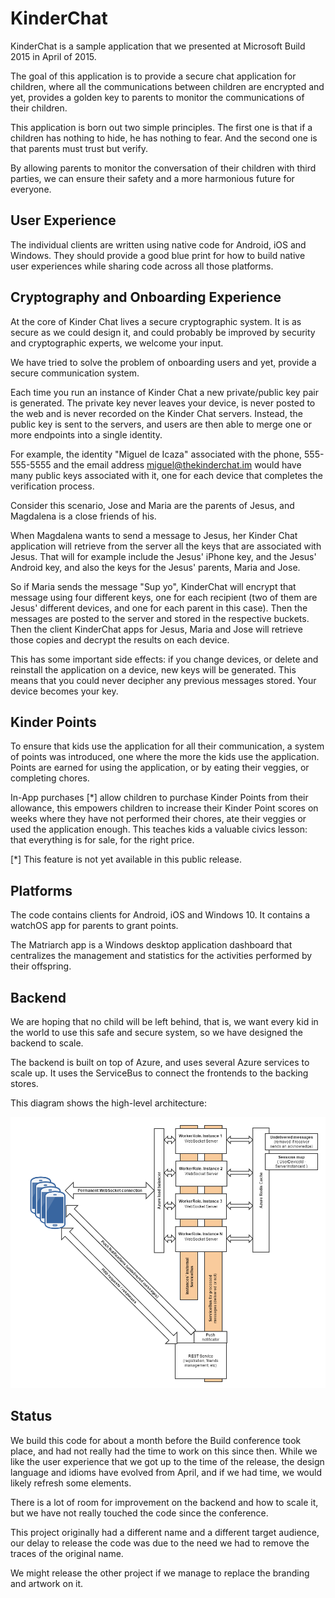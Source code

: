 ﻿KinderChat
===========

KinderChat is a sample application that we presented at Microsoft Build 2015 in April of 2015.

The goal of this application is to provide a secure chat application for children, where
all the communications between children are encrypted and yet, provides a golden key to
parents to monitor the communications of their children.

This application is born out two simple principles.   The first one is that if a children 
has nothing to hide, he has nothing to fear.  And the second one is that parents must
trust but verify. 

By allowing parents to monitor the conversation of their children with third parties, we can 
ensure their safety and a more harmonious future for everyone.

User Experience
---------------

The individual clients are written using native code for Android, iOS and Windows.  They should
provide a good blue print for how to build native user experiences while sharing code across
all those platforms.


Cryptography and Onboarding Experience
--------------------------------------

At the core of Kinder Chat lives a secure cryptographic system.   It is as secure as we could
design it, and could probably be improved by security and cryptographic experts, we welcome your
input.

We have tried to solve the problem of onboarding users and yet, provide a secure communication
system.   

Each time you run an instance of Kinder Chat a new private/public key pair is generated.  The
private key never leaves your device, is never posted to the web and is never recorded on the
Kinder Chat servers.   Instead, the public key is sent to the servers, and users are then able
to merge one or more endpoints into a single identity.

For example, the identity "Miguel de Icaza" associated with the phone, 555-555-5555 and the
email address miguel@thekinderchat.im would have many public keys associated with it, one
for each device that completes the verification process.   

Consider this scenario, Jose and Maria are the parents of Jesus, and Magdalena is a close 
friends of his.  

When Magdalena wants to send a message to Jesus, her Kinder Chat application will retrieve
from the server all the keys that are associated with Jesus.   That will for example include
the Jesus' iPhone key, and the Jesus' Android key, and also the keys for the Jesus' parents,
Maria and Jose.  

So if Maria sends the message "Sup yo", KinderChat will encrypt that message using four
different keys, one for each recipient (two of them are Jesus' different devices, and 
one for each parent in this case).   Then the messages are posted to the server and stored
in the respective buckets.   Then the client KinderChat apps for Jesus, Maria and Jose
will retrieve those copies and decrypt the results on each device.

This has some important side effects: if you change devices, or delete and reinstall the
application on a device, new keys will be generated.  This means that you could never
decipher any previous messages stored.   Your device becomes your key.

Kinder Points
-------------

To ensure that kids use the application for all their communication, a system of points was
introduced, one where the more the kids use the application.   Points are earned for using
the application, or by eating their veggies, or completing chores.

In-App purchases [*] allow children to purchase Kinder Points from their allowance, this 
empowers children to increase their Kinder Point scores on weeks where they have not 
performed their chores, ate their veggies or used the application enough.  This teaches
kids a valuable civics lesson: that everything is for sale, for the right price.

[*] This feature is not yet available in this public release.

Platforms
---------

The code contains clients for Android, iOS and Windows 10.   It contains a watchOS app for
parents to grant points.

The Matriarch app is a Windows desktop application dashboard that centralizes the management
and statistics for the activities performed by their offspring.

Backend
-------

We are hoping that no child will be left behind, that is, we want every kid in the world to
use this safe and secure system, so we have designed the backend to scale.   

The backend is built on top of Azure, and uses several Azure services to scale up.  It uses
the ServiceBus to connect the frontends to the backing stores.

This diagram shows the high-level architecture:

![KinderChat Backend](KinderChatWorkerRole/KinderChat.WorkerRole.SocketServer/diagram.png)

Status
------

We build this code for about a month before the Build conference took place, and had not
really had the time to work on this since then.  While we like the user experience that 
we got up to the time of the release, the design language and idioms have evolved from
April, and if we had time, we would likely refresh some elements.

There is a lot of room for improvement on the backend and how to scale it, but we have not
really touched the code since the conference.

This project originally had a different name and a different target audience, our delay
to release the code was due to the need we had to remove the traces of the original name.

We might release the other project if we manage to replace the branding and artwork on it.
